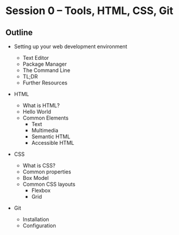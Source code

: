 # Session 0 – Tools, HTML, CSS, Git

## Outline

- Setting up your web development environment

  - Text Editor
  - Package Manager
  - The Command Line
  - TL;DR
  - Further Resources

- HTML

  - What is HTML?
  - Hello World
  - Common Elements
    - Text
    - Multimedia
    - Semantic HTML
    - Accessible HTML

- CSS

  - What is CSS?
  - Common properties
  - Box Model
  - Common CSS layouts
    - Flexbox
    - Grid

- Git

  - Installation
  - Configuration
